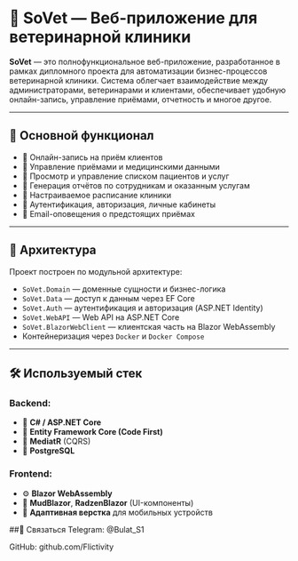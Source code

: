 # 🐾 SoVet — Веб-приложение для ветеринарной клиники

**SoVet** — это полнофункциональное веб-приложение, разработанное в рамках дипломного проекта для автоматизации бизнес-процессов ветеринарной клиники. Система облегчает взаимодействие между администраторами, ветеринарами и клиентами, обеспечивает удобную онлайн-запись, управление приёмами, отчетность и многое другое.

---

## 🚀 Основной функционал

- 🔹 Онлайн-запись на приём клиентов  
- 🔹 Управление приёмами и медицинскими данными  
- 🔹 Просмотр и управление списком пациентов и услуг  
- 🔹 Генерация отчётов по сотрудникам и оказанным услугам  
- 🔹 Настраиваемое расписание клиники  
- 🔹 Аутентификация, авторизация, личные кабинеты  
- 🔹 Email-оповещения о предстоящих приёмах  

---

## 🧠 Архитектура

Проект построен по модульной архитектуре:

- `SoVet.Domain` — доменные сущности и бизнес-логика  
- `SoVet.Data` — доступ к данным через EF Core  
- `SoVet.Auth` — аутентификация и авторизация (ASP.NET Identity)  
- `SoVet.WebAPI` — Web API на ASP.NET Core  
- `SoVet.BlazorWebClient` — клиентская часть на Blazor WebAssembly  
- Контейнеризация через `Docker` и `Docker Compose`

---

## 🛠 Используемый стек

### Backend:
- 🧩 **C# / ASP.NET Core**
- 🧠 **Entity Framework Core (Code First)**
- 🧭 **MediatR** (CQRS)
- 🐘 **PostgreSQL**

### Frontend:
- ⚙️ **Blazor WebAssembly**
- 🎨 **MudBlazor**, **RadzenBlazor** (UI-компоненты)
- 📱 **Адаптивная верстка** для мобильных устройств

##💬 Связаться
Telegram: @Bulat_S1

GitHub: github.com/Flictivity
